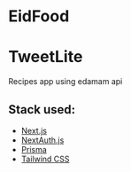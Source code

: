 # EidFood


# TweetLite

Recipes app using edamam api

## Stack used:

- [Next.js](https://nextjs.org)
- [NextAuth.js](https://next-auth.js.org/)
- [Prisma](https://prisma.io)
- [Tailwind CSS](https://tailwindcss.com)
